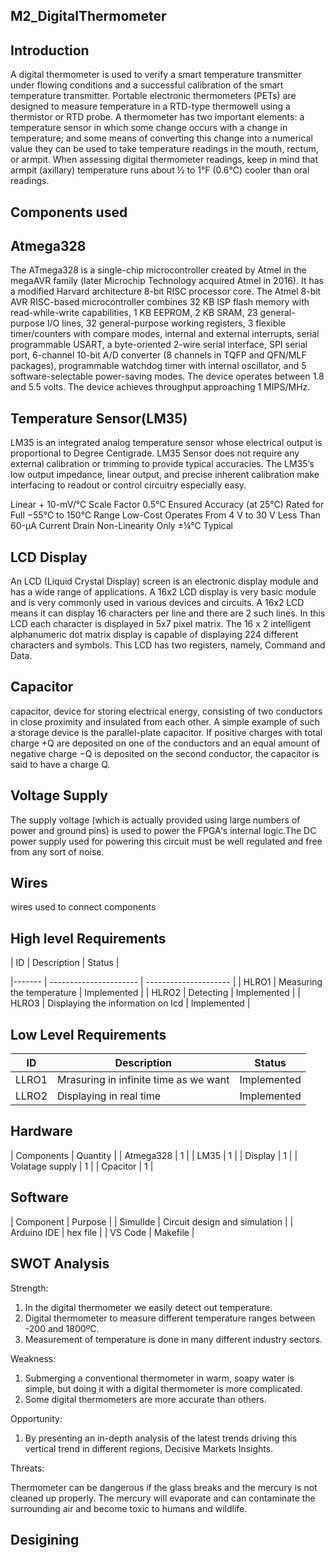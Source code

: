 ## M2_DigitalThermometer

## Introduction

A digital thermometer is used to verify a smart temperature transmitter under flowing conditions and a successful calibration of the smart temperature transmitter. Portable electronic thermometers (PETs) are designed to measure temperature in a RTD-type thermowell using a thermistor or RTD probe. A thermometer has two important elements: a temperature sensor in which some change occurs with a change in temperature; and some means of converting this change into a numerical value they can be used to take temperature readings in the mouth, rectum, or armpit. When assessing digital thermometer readings, keep in mind that armpit (axillary) temperature runs about ½ to 1°F (0.6°C) cooler than oral readings.

## Components used

## Atmega328

The ATmega328 is a single-chip microcontroller created by Atmel in the megaAVR family (later Microchip Technology acquired Atmel in 2016). It has a modified Harvard architecture 8-bit RISC processor core.
The Atmel 8-bit AVR RISC-based microcontroller combines 32 KB ISP flash memory with read-while-write capabilities, 1 KB EEPROM, 2 KB SRAM, 23 general-purpose I/O lines, 32 general-purpose working registers, 3 flexible timer/counters with compare modes, internal and external interrupts, serial programmable USART, a byte-oriented 2-wire serial interface, SPI serial port, 6-channel 10-bit A/D converter (8 channels in TQFP and QFN/MLF packages), programmable watchdog timer with internal oscillator, and 5 software-selectable power-saving modes. The device operates between 1.8 and 5.5 volts. The device achieves throughput approaching 1 MIPS/MHz.

## Temperature Sensor(LM35)

LM35 is an integrated analog temperature sensor whose electrical output is proportional to Degree Centigrade. LM35 Sensor does not require any external calibration or trimming to provide typical accuracies. The LM35’s low output impedance, linear output, and precise inherent calibration make interfacing to readout or control circuitry especially easy.

Linear + 10-mV/°C Scale Factor
0.5°C Ensured Accuracy (at 25°C)
Rated for Full −55°C to 150°C Range
Low-Cost
Operates From 4 V to 30 V
Less Than 60-μA Current Drain
Non-Linearity Only ±¼°C Typical

## LCD Display

An LCD (Liquid Crystal Display) screen is an electronic display module and has a wide range of applications. A 16x2 LCD display is very basic module and is very commonly used in various devices and circuits. A 16x2 LCD means it can display 16 characters per line and there are 2 such lines. In this LCD each character is displayed in 5x7 pixel matrix. The 16 x 2 intelligent alphanumeric dot matrix display is capable of displaying 224 different characters and symbols. This LCD has two registers, namely, Command and Data.

## Capacitor

capacitor, device for storing electrical energy, consisting of two conductors in close proximity and insulated from each other. A simple example of such a storage device is the parallel-plate capacitor. If positive charges with total charge +Q are deposited on one of the conductors and an equal amount of negative charge −Q is deposited on the second conductor, the capacitor is said to have a charge Q.

## Voltage Supply

The supply voltage (which is actually provided using large numbers of power and ground pins) is used to power the FPGA's internal logic.The DC power supply used for powering this circuit must be well regulated and free from any sort of noise.

## Wires

wires used to connect components

## High level Requirements

| ID     |       Description      |     Status            |

|------- | ---------------------- | --------------------- |
| HLRO1 | Measuring the temperature | Implemented |
| HLRO2 | Detecting | Implemented |
| HLRO3 | Displaying the information on lcd | Implemented |

## Low Level Requirements

| ID      | Description      | Status     |
|---------|------------------|------------|
| LLRO1 | Mrasuring in infinite time as we want | Implemented |
| LLRO2 | Displaying in real time | Implemented |

## Hardware

| Components | Quantity |
| Atmega328  |    1     |
| LM35       |    1     |
| Display    |    1     |
| Volatage supply |  1  |
| Cpacitor   |     1    |

## Software

| Component | Purpose |
| SimulIde  | Circuit design and simulation |
| Arduino IDE | hex file |
| VS Code   |  Makefile |

## SWOT Analysis

Strength:

 1) In the digital thermometer we easily detect out temperature.
 2) Digital thermometer to measure different temperature ranges between -200 and 1800ºC.
 3) Measurement of temperature is done in many different industry sectors.
 
 Weakness:
 
 1) Submerging a conventional thermometer in warm, soapy water is simple, but doing it with a digital thermometer is more complicated.
 2) Some digital thermometers are more accurate than others.

Opportunity:

1) By presenting an in-depth analysis of the latest trends driving this vertical trend in different regions, Decisive Markets Insights.

Threats:

Thermometer can be dangerous if the glass breaks and the mercury is not cleaned up properly. The mercury will evaporate and can contaminate the surrounding air and become toxic to humans and wildlife.

## Desigining
